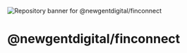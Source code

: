 ![Repository banner for @newgentdigital/finconnect](https://raw.githubusercontent.com/newgentdigital/.github/refs/heads/develop/banner.png)

# @newgentdigital/finconnect
